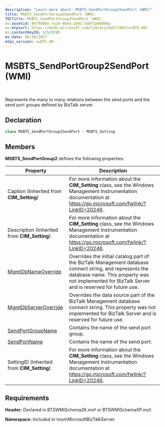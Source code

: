 ```yaml
---
description: "Learn more about: MSBTS_SendPortGroup2SendPort (WMI)"
title: MSBTS_SendPortGroup2SendPort (WMI)
TOCTitle: MSBTS_SendPortGroup2SendPort (WMI)
ms:assetid: 9479d9be-7a24-4bed-a591-5ddf1e089b6a
ms:mtpsurl: https://msdn.microsoft.com/library/Aa577403(v=BTS.80)
ms:contentKeyID: 51529785
ms.date: 08/30/2017
mtps_version: v=BTS.80
---
```


# MSBTS\_SendPortGroup2SendPort (WMI)

 

Represents the many to many relations between the send ports and the send port groups defined by BizTalk server.

## Declaration

```C#
class MSBTS_SendPortGroup2SendPort : MSBTS_Setting  
```

## Members

**MSBTS\_SendPortGroup2** defines the following properties:

<table>
<thead>
<tr class="header">
<th>Property</th>
<th>Description</th>
</tr>
</thead>
<tbody>
<tr class="odd">
<td>Caption (Inherited from <strong>CIM_Setting</strong>)</td>
<td>For more information about the <strong>CIM_Setting</strong> class, see the Windows Management Instrumentation documentation at <a href="/windows/win32/cimwin32prov/cim-setting">https://go.microsoft.com/fwlink/?LinkID=20246</a>.</td>
</tr>
<tr class="even">
<td>Description (Inherited from <strong>CIM_Setting</strong>)</td>
<td>For more information about the <strong>CIM_Setting</strong> class, see the Windows Management Instrumentation documentation at <a href="/windows/win32/cimwin32prov/cim-setting">https://go.microsoft.com/fwlink/?LinkID=20246</a>.</td>
</tr>
<tr class="odd">
<td><a href="msbts-sendportgroup2sendport-mgmtdbnameoverride-property-wmi.md">MgmtDbNameOverride</a></td>
<td>Overrides the initial catalog part of the BizTalk Management database connect string, and represents the database name. This property was not implemented for BizTalk Server and is reserved for future use.</td>
</tr>
<tr class="even">
<td><a href="msbts-sendportgroup2sendport-mgmtdbserveroverride-property-wmi.md">MgmtDbServerOverride</a></td>
<td>Overrides the data source part of the BizTalk Management database connect string. This property was not implemented for BizTalk Server and is reserved for future use.</td>
</tr>
<tr class="odd">
<td><a href="msbts-sendportgroup2sendport-sendportgroupname-property-wmi.md">SendPortGroupName</a></td>
<td>Contains the name of the send port group.</td>
</tr>
<tr class="even">
<td><a href="msbts-sendportgroup2sendport-sendportname-property-wmi.md">SendPortName</a></td>
<td>Contains the name of the send port.</td>
</tr>
<tr class="odd">
<td>SettingID (Inherited from <strong>CIM_Setting</strong>)</td>
<td>For more information about the <strong>CIM_Setting</strong> class, see the Windows Management Instrumentation documentation at <a href="/windows/win32/cimwin32prov/cim-setting">https://go.microsoft.com/fwlink/?LinkID=20246</a>.</td>
</tr>
</tbody>
</table>


## Requirements

**Header:** Declared in BTSWMISchema2K.mof or BTSWMISchemaXP.mof.

**Namespace:** Included in \\root\\MicrosoftBizTalkServer.